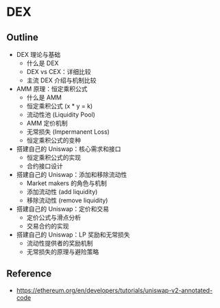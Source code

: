 # DEX

## Outline

- DEX 理论与基础
  - 什么是 DEX
  - DEX vs CEX：详细比较
  - 主流 DEX 介绍与机制比较
- AMM 原理：恒定乘积公式
  - 什么是 AMM
  - 恒定乘积公式 (x \* y = k)
  - 流动性池 (Liquidity Pool)
  - AMM 定价机制
  - 无常损失 (Impermanent Loss)
  - 恒定乘积公式的变种
- 搭建自己的 Uniswap：核心需求和接口
  - 恒定乘积公式的实现
  - 合约接口设计
- 搭建自己的 Uniswap：添加和移除流动性
  - Market makers 的角色与机制
  - 添加流动性 (add liquidity)
  - 移除流动性 (remove liquidity)
- 搭建自己的 Uniswap：定价和交易
  - 定价公式与滑点分析
  - 交易合约的实现
- 搭建自己的 Uniswap：LP 奖励和无常损失
  - 流动性提供者的奖励机制
  - 无常损失的原理与避险策略

## Reference

- <https://ethereum.org/en/developers/tutorials/uniswap-v2-annotated-code>

